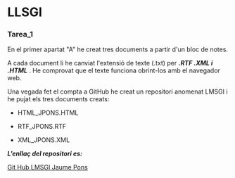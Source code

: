 # LLSGI
### Tarea_1

En el primer apartat "A" he creat tres documents a partir d'un bloc de notes.

A cada document li he canviat l'extensió de texte (.txt) per **_.RTF .XML i .HTML_** .
He comprovat que el texte funciona obrint-los amb el navegador web.

Una vegada fet el compta a GitHub he creat un repositori anomenat LMSGI i he pujat els tres documents creats:

- HTML_JPONS.HTML
+ RTF_JPONS.RTF
- XML_JPONS.XML


**_L'enllaç del repositori es:_**

[Git Hub LMSGI Jaume Pons](https://github.com/jaumepons26/LMSGI)
